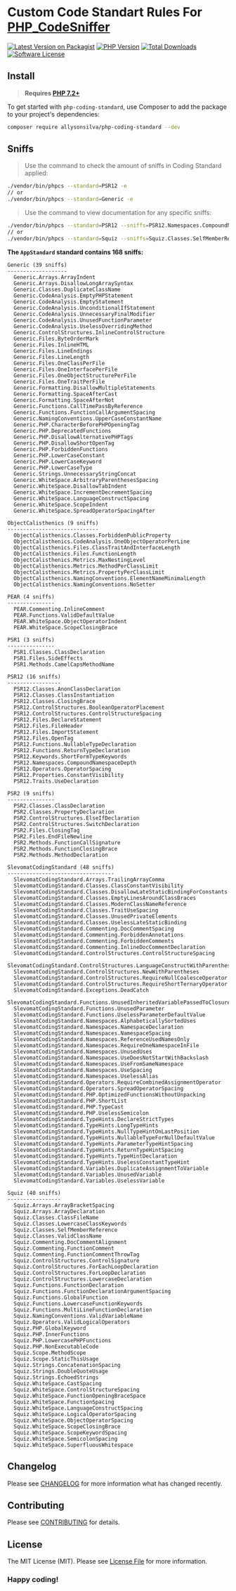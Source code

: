 # Custom Code Standart Rules For [PHP_CodeSniffer](https://github.com/squizlabs/PHP_CodeSniffer)

[![Latest Version on Packagist][badge-packagist-version]][link-packagist]
[![PHP Version][badge-php-version]](link-github)
[![Total Downloads][badge-total-downloads]][link-packagist]
[![Software License][badge-license]](LICENSE)

<!--

Some rules used in this pattern can be found in the following repositories:

* [Slevomat Coding Standard](https://github.com/slevomat/coding-standard/)
* [Object Calisthenics](https://github.com/object-calisthenics/phpcs-calisthenics-rules/)

-->

## Install

> **Requires [PHP 7.2+](https://php.net/releases/)**

To get started with `php-coding-standard`, use Composer to add the package to your project's dependencies:

```bash
composer require allysonsilva/php-coding-standard --dev
```

## Sniffs

> Use the command to check the amount of sniffs in Coding Standard applied:

```bash
./vendor/bin/phpcs --standard=PSR12 -e
// or
./vendor/bin/phpcs --standard=Generic -e
```

> Use the command to view documentation for any specific sniffs:

```bash
./vendor/bin/phpcs --standard=PSR12 --sniffs=PSR12.Namespaces.CompoundNamespaceDepth --generator=text
// or
./vendor/bin/phpcs --standard=Squiz --sniffs=Squiz.Classes.SelfMemberReference --generator=text
```

**The `AppStandard` standard contains 168 sniffs:**

```
Generic (39 sniffs)
-------------------
  Generic.Arrays.ArrayIndent
  Generic.Arrays.DisallowLongArraySyntax
  Generic.Classes.DuplicateClassName
  Generic.CodeAnalysis.EmptyPHPStatement
  Generic.CodeAnalysis.EmptyStatement
  Generic.CodeAnalysis.UnconditionalIfStatement
  Generic.CodeAnalysis.UnnecessaryFinalModifier
  Generic.CodeAnalysis.UnusedFunctionParameter
  Generic.CodeAnalysis.UselessOverridingMethod
  Generic.ControlStructures.InlineControlStructure
  Generic.Files.ByteOrderMark
  Generic.Files.InlineHTML
  Generic.Files.LineEndings
  Generic.Files.LineLength
  Generic.Files.OneClassPerFile
  Generic.Files.OneInterfacePerFile
  Generic.Files.OneObjectStructurePerFile
  Generic.Files.OneTraitPerFile
  Generic.Formatting.DisallowMultipleStatements
  Generic.Formatting.SpaceAfterCast
  Generic.Formatting.SpaceAfterNot
  Generic.Functions.CallTimePassByReference
  Generic.Functions.FunctionCallArgumentSpacing
  Generic.NamingConventions.UpperCaseConstantName
  Generic.PHP.CharacterBeforePHPOpeningTag
  Generic.PHP.DeprecatedFunctions
  Generic.PHP.DisallowAlternativePHPTags
  Generic.PHP.DisallowShortOpenTag
  Generic.PHP.ForbiddenFunctions
  Generic.PHP.LowerCaseConstant
  Generic.PHP.LowerCaseKeyword
  Generic.PHP.LowerCaseType
  Generic.Strings.UnnecessaryStringConcat
  Generic.WhiteSpace.ArbitraryParenthesesSpacing
  Generic.WhiteSpace.DisallowTabIndent
  Generic.WhiteSpace.IncrementDecrementSpacing
  Generic.WhiteSpace.LanguageConstructSpacing
  Generic.WhiteSpace.ScopeIndent
  Generic.WhiteSpace.SpreadOperatorSpacingAfter

ObjectCalisthenics (9 sniffs)
-----------------------------
  ObjectCalisthenics.Classes.ForbiddenPublicProperty
  ObjectCalisthenics.CodeAnalysis.OneObjectOperatorPerLine
  ObjectCalisthenics.Files.ClassTraitAndInterfaceLength
  ObjectCalisthenics.Files.FunctionLength
  ObjectCalisthenics.Metrics.MaxNestingLevel
  ObjectCalisthenics.Metrics.MethodPerClassLimit
  ObjectCalisthenics.Metrics.PropertyPerClassLimit
  ObjectCalisthenics.NamingConventions.ElementNameMinimalLength
  ObjectCalisthenics.NamingConventions.NoSetter

PEAR (4 sniffs)
---------------
  PEAR.Commenting.InlineComment
  PEAR.Functions.ValidDefaultValue
  PEAR.WhiteSpace.ObjectOperatorIndent
  PEAR.WhiteSpace.ScopeClosingBrace

PSR1 (3 sniffs)
---------------
  PSR1.Classes.ClassDeclaration
  PSR1.Files.SideEffects
  PSR1.Methods.CamelCapsMethodName

PSR12 (16 sniffs)
-----------------
  PSR12.Classes.AnonClassDeclaration
  PSR12.Classes.ClassInstantiation
  PSR12.Classes.ClosingBrace
  PSR12.ControlStructures.BooleanOperatorPlacement
  PSR12.ControlStructures.ControlStructureSpacing
  PSR12.Files.DeclareStatement
  PSR12.Files.FileHeader
  PSR12.Files.ImportStatement
  PSR12.Files.OpenTag
  PSR12.Functions.NullableTypeDeclaration
  PSR12.Functions.ReturnTypeDeclaration
  PSR12.Keywords.ShortFormTypeKeywords
  PSR12.Namespaces.CompoundNamespaceDepth
  PSR12.Operators.OperatorSpacing
  PSR12.Properties.ConstantVisibility
  PSR12.Traits.UseDeclaration

PSR2 (9 sniffs)
---------------
  PSR2.Classes.ClassDeclaration
  PSR2.Classes.PropertyDeclaration
  PSR2.ControlStructures.ElseIfDeclaration
  PSR2.ControlStructures.SwitchDeclaration
  PSR2.Files.ClosingTag
  PSR2.Files.EndFileNewline
  PSR2.Methods.FunctionCallSignature
  PSR2.Methods.FunctionClosingBrace
  PSR2.Methods.MethodDeclaration

SlevomatCodingStandard (48 sniffs)
----------------------------------
  SlevomatCodingStandard.Arrays.TrailingArrayComma
  SlevomatCodingStandard.Classes.ClassConstantVisibility
  SlevomatCodingStandard.Classes.DisallowLateStaticBindingForConstants
  SlevomatCodingStandard.Classes.EmptyLinesAroundClassBraces
  SlevomatCodingStandard.Classes.ModernClassNameReference
  SlevomatCodingStandard.Classes.TraitUseSpacing
  SlevomatCodingStandard.Classes.UnusedPrivateElements
  SlevomatCodingStandard.Classes.UselessLateStaticBinding
  SlevomatCodingStandard.Commenting.DocCommentSpacing
  SlevomatCodingStandard.Commenting.ForbiddenAnnotations
  SlevomatCodingStandard.Commenting.ForbiddenComments
  SlevomatCodingStandard.Commenting.InlineDocCommentDeclaration
  SlevomatCodingStandard.ControlStructures.ControlStructureSpacing
  SlevomatCodingStandard.ControlStructures.LanguageConstructWithParentheses
  SlevomatCodingStandard.ControlStructures.NewWithParentheses
  SlevomatCodingStandard.ControlStructures.RequireNullCoalesceOperator
  SlevomatCodingStandard.ControlStructures.RequireShortTernaryOperator
  SlevomatCodingStandard.Exceptions.DeadCatch
  SlevomatCodingStandard.Functions.UnusedInheritedVariablePassedToClosure
  SlevomatCodingStandard.Functions.UnusedParameter
  SlevomatCodingStandard.Functions.UselessParameterDefaultValue
  SlevomatCodingStandard.Namespaces.AlphabeticallySortedUses
  SlevomatCodingStandard.Namespaces.NamespaceDeclaration
  SlevomatCodingStandard.Namespaces.NamespaceSpacing
  SlevomatCodingStandard.Namespaces.ReferenceUsedNamesOnly
  SlevomatCodingStandard.Namespaces.RequireOneNamespaceInFile
  SlevomatCodingStandard.Namespaces.UnusedUses
  SlevomatCodingStandard.Namespaces.UseDoesNotStartWithBackslash
  SlevomatCodingStandard.Namespaces.UseFromSameNamespace
  SlevomatCodingStandard.Namespaces.UseSpacing
  SlevomatCodingStandard.Namespaces.UselessAlias
  SlevomatCodingStandard.Operators.RequireCombinedAssignmentOperator
  SlevomatCodingStandard.Operators.SpreadOperatorSpacing
  SlevomatCodingStandard.PHP.OptimizedFunctionsWithoutUnpacking
  SlevomatCodingStandard.PHP.ShortList
  SlevomatCodingStandard.PHP.TypeCast
  SlevomatCodingStandard.PHP.UselessSemicolon
  SlevomatCodingStandard.TypeHints.DeclareStrictTypes
  SlevomatCodingStandard.TypeHints.LongTypeHints
  SlevomatCodingStandard.TypeHints.NullTypeHintOnLastPosition
  SlevomatCodingStandard.TypeHints.NullableTypeForNullDefaultValue
  SlevomatCodingStandard.TypeHints.ParameterTypeHintSpacing
  SlevomatCodingStandard.TypeHints.ReturnTypeHintSpacing
  SlevomatCodingStandard.TypeHints.TypeHintDeclaration
  SlevomatCodingStandard.TypeHints.UselessConstantTypeHint
  SlevomatCodingStandard.Variables.DuplicateAssignmentToVariable
  SlevomatCodingStandard.Variables.UnusedVariable
  SlevomatCodingStandard.Variables.UselessVariable

Squiz (40 sniffs)
-----------------
  Squiz.Arrays.ArrayBracketSpacing
  Squiz.Arrays.ArrayDeclaration
  Squiz.Classes.ClassFileName
  Squiz.Classes.LowercaseClassKeywords
  Squiz.Classes.SelfMemberReference
  Squiz.Classes.ValidClassName
  Squiz.Commenting.DocCommentAlignment
  Squiz.Commenting.FunctionComment
  Squiz.Commenting.FunctionCommentThrowTag
  Squiz.ControlStructures.ControlSignature
  Squiz.ControlStructures.ForEachLoopDeclaration
  Squiz.ControlStructures.ForLoopDeclaration
  Squiz.ControlStructures.LowercaseDeclaration
  Squiz.Functions.FunctionDeclaration
  Squiz.Functions.FunctionDeclarationArgumentSpacing
  Squiz.Functions.GlobalFunction
  Squiz.Functions.LowercaseFunctionKeywords
  Squiz.Functions.MultiLineFunctionDeclaration
  Squiz.NamingConventions.ValidVariableName
  Squiz.Operators.ValidLogicalOperators
  Squiz.PHP.GlobalKeyword
  Squiz.PHP.InnerFunctions
  Squiz.PHP.LowercasePHPFunctions
  Squiz.PHP.NonExecutableCode
  Squiz.Scope.MethodScope
  Squiz.Scope.StaticThisUsage
  Squiz.Strings.ConcatenationSpacing
  Squiz.Strings.DoubleQuoteUsage
  Squiz.Strings.EchoedStrings
  Squiz.WhiteSpace.CastSpacing
  Squiz.WhiteSpace.ControlStructureSpacing
  Squiz.WhiteSpace.FunctionOpeningBraceSpace
  Squiz.WhiteSpace.FunctionSpacing
  Squiz.WhiteSpace.LanguageConstructSpacing
  Squiz.WhiteSpace.LogicalOperatorSpacing
  Squiz.WhiteSpace.ObjectOperatorSpacing
  Squiz.WhiteSpace.ScopeClosingBrace
  Squiz.WhiteSpace.ScopeKeywordSpacing
  Squiz.WhiteSpace.SemicolonSpacing
  Squiz.WhiteSpace.SuperfluousWhitespace
```

## Changelog

Please see [CHANGELOG](CHANGELOG.md) for more information what has changed recently.

## Contributing

Please see [CONTRIBUTING](CONTRIBUTING.md) for details.

## License

The MIT License (MIT). Please see [License File](LICENSE) for more information.

### Happy coding!

[badge-total-downloads]: https://img.shields.io/packagist/dt/allysonsilva/php-coding-standard.svg?style=for-the-badge&label=Total+downloads
[badge-packagist-version]: https://img.shields.io/packagist/v/allysonsilva/php-coding-standard.svg?style=for-the-badge&label=Latest
[badge-php-version]: https://img.shields.io/packagist/php-v/allysonsilva/php-coding-standard.svg?style=for-the-badge&logo=php&label=PHP&color=474A8A&labelColor=787CB5&logoColor=white
[badge-license]: https://img.shields.io/badge/license-MIT-brightgreen.svg?style=for-the-badge

[link-packagist]: https://packagist.org/packages/allysonsilva/php-coding-standard
[link-github]: https://github.com/allysonsilva/php-coding-standard
